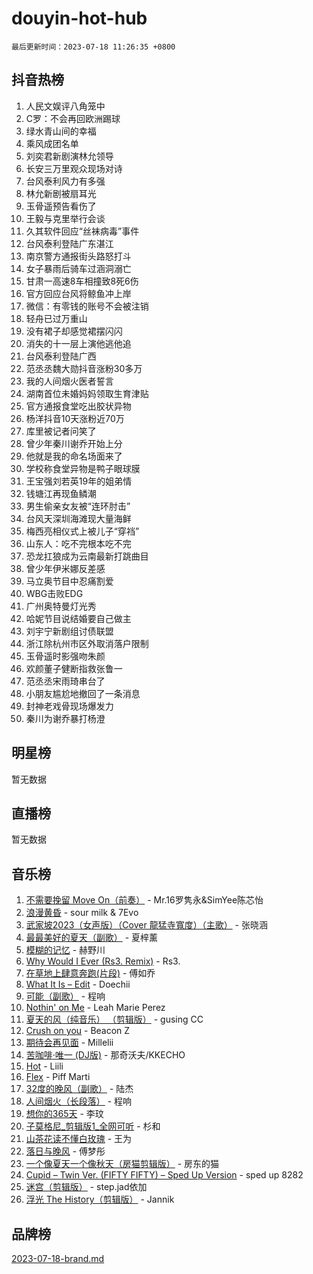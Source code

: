 # douyin-hot-hub

`最后更新时间：2023-07-18 11:26:35 +0800`

## 抖音热榜

1. 人民文娱评八角笼中
1. C罗：不会再回欧洲踢球
1. 绿水青山间的幸福
1. 乘风成团名单
1. 刘奕君新剧演林允领导
1. 长安三万里观众现场对诗
1. 台风泰利风力有多强
1. 林允新剧被扇耳光
1. 玉骨遥预告看伤了
1. 王毅与克里举行会谈
1. 久其软件回应“丝袜病毒”事件
1. 台风泰利登陆广东湛江
1. 南京警方通报街头路怒打斗
1. 女子暴雨后骑车过涵洞溺亡
1. 甘肃一高速8车相撞致8死6伤
1. 官方回应台风将鲸鱼冲上岸
1. 微信：有零钱的账号不会被注销
1. 轻舟已过万重山
1. 没有裙子却感觉裙摆闪闪
1. 消失的十一层上演他逃他追
1. 台风泰利登陆广西
1. 范丞丞魏大勋抖音涨粉30多万
1. 我的人间烟火医者誓言
1. 湖南首位未婚妈妈领取生育津贴
1. 官方通报食堂吃出胶状异物
1. 杨洋抖音10天涨粉近70万
1. 库里被记者问笑了
1. 曾少年秦川谢乔开始上分
1. 他就是我的命名场面来了
1. 学校称食堂异物是鸭子眼球膜
1. 王宝强刘若英19年的姐弟情
1. 钱塘江再现鱼鳞潮
1. 男生偷亲女友被“连环肘击”
1. 台风天深圳海滩现大量海鲜
1. 梅西亮相仪式上被儿子“穿裆”
1. 山东人：吃不完根本吃不完
1. 恐龙扛狼成为云南最新打跳曲目
1. 曾少年伊米娜反差感
1. 马立奥节目中忍痛割爱
1. WBG击败EDG
1. 广州奥特曼灯光秀
1. 哈妮节目说结婚要自己做主
1. 刘宇宁新剧组讨债联盟
1. 浙江除杭州市区外取消落户限制
1. 玉骨遥时影强吻朱颜
1. 欢颜董子健断指救张鲁一
1. 范丞丞宋雨琦串台了
1. 小朋友尴尬地撤回了一条消息
1. 封神老戏骨现场爆发力
1. 秦川为谢乔暴打杨澄

## 明星榜

暂无数据

## 直播榜

暂无数据

## 音乐榜

1. [不需要挽留 Move On（前奏）](https://sf3-cdn-tos.douyinstatic.com/obj/tos-cn-ve-2774/ooCBhgCCkF4nExzQL9WZSUbitfA8IsDkgQIYhe) - Mr.16罗隽永&SimYee陈芯怡
1. [浪漫黄昏](https://sf3-cdn-tos.douyinstatic.com/obj/tos-cn-ve-2774/a2e4e0b8cf8b4cc0a6bfed7cd21bd5a0) - sour milk & 7Evo
1. [武家坡2023（女声版）（Cover 龍猛寺寬度）（主歌）](https://sf3-cdn-tos.douyinstatic.com/obj/tos-cn-ve-2774/oEIACj0tGBoytgZUwEUCP8DAIgnZfwGIfb9xjD) - 张晓涵
1. [最最美好的夏天（副歌）](https://sf3-cdn-tos.douyinstatic.com/obj/tos-cn-ve-2774/o4FMghDLZkPIkCutdrsXlbTHcaZztBfeCp9AFS) - 夏梓薰
1. [模糊的记忆](https://sf3-cdn-tos.douyinstatic.com/obj/tos-cn-ve-2774/ocrRNOQnkB1MNO9eD1sd3CIytBehbIbglZUFAT) - 赫野川
1. [Why Would I Ever (Rs3. Remix)](https://sf6-cdn-tos.douyinstatic.com/obj/tos-cn-ve-2774/oQNX0xZhO8IXeCRjCJQUZzkfQNLi2ItDAzEBgz) - Rs3.
1. [在草地上肆意奔跑(片段)](https://sf6-cdn-tos.douyinstatic.com/obj/tos-cn-ve-2774/8831d494742f45dabdfa8adb8b817259) - 傅如乔
1. [What It Is – Edit](https://sf6-cdn-tos.douyinstatic.com/obj/tos-cn-ve-2774/o0mszhwrI3yCyGWBMAaQUof2lTzIXANSLrBh4L) - Doechii
1. [可能（副歌）](https://sf6-cdn-tos.douyinstatic.com/obj/tos-cn-ve-2774/cde1731888894259b333569393c2fb51) - 程响
1. [Nothin' on Me](https://sf6-cdn-tos.douyinstatic.com/obj/tos-cn-ve-2774/4db3d954346848aaa9ec9709bb1eace1) - Leah Marie Perez
1. [夏天的风（纯音乐） （剪辑版）](https://sf6-cdn-tos.douyinstatic.com/obj/tos-cn-ve-2774/oUzLjBZZFQAoNRmGokEeD5zfQCObp6UeFAnTa6) - gusing CC
1. [Crush on you](https://sf6-cdn-tos.douyinstatic.com/obj/tos-cn-ve-2774/b23c3d5786714e90898fb2a43fb44ff7) - Beacon Z
1. [期待会再见面](https://sf3-cdn-tos.douyinstatic.com/obj/tos-cn-ve-2774/oILtyb5PbgnZnnFogRIDCNBDmAzeQk8BjThRfX) - Millelii
1. [苦咖啡·唯一 (DJ版)](https://sf3-cdn-tos.douyinstatic.com/obj/tos-cn-ve-2774/oohZWXUzNXlh9bzpBgNUfJCQHGILwWgDBaejQt) - 那奇沃夫/KKECHO
1. [Hot](https://sf6-cdn-tos.douyinstatic.com/obj/tos-cn-ve-2774/a63be641febf4335a8996c8a877dee1c) - Liili
1. [Flex](https://sf3-cdn-tos.douyinstatic.com/obj/tos-cn-ve-2774/fdd81ae057724bbe9f599a36af513da8) - Piff Marti
1. [32度的晚风（副歌）](https://sf3-cdn-tos.douyinstatic.com/obj/tos-cn-ve-2774/o8mEd4CARee2Lv5ReRW2KyIyZ9Q1YojfPZyXHA) - 陆杰
1. [人间烟火（长段落）](https://sf3-cdn-tos.douyinstatic.com/obj/tos-cn-ve-2774/eeb7f9f284d74db097f8341ace44bfa2) - 程响
1. [想你的365天](https://sf6-cdn-tos.douyinstatic.com/obj/tos-cn-ve-2774/f9f7574abe01480a95d11e74817984b4) - 李玟
1. [子莫格尼_剪辑版1_全网可听](https://sf3-cdn-tos.douyinstatic.com/obj/tos-cn-ve-2774/okgjBiZZDqmeFfACngDQ48okZJ9knBMDtbwo8Q) - 杉和
1. [山茶花读不懂白玫瑰](https://sf6-cdn-tos.douyinstatic.com/obj/tos-cn-ve-2774/osfn8B7DktrRHEPJgPCfDbw7QDQEkwC16BxZg9) - 王为
1. [落日与晚风](https://sf6-cdn-tos.douyinstatic.com/obj/tos-cn-ve-2774/oIGWNBzwrUqAmfsCxckzkGhWQIaAAUgU19HChy) - 傅梦彤
1. [一个像夏天一个像秋天（房猫剪辑版）](https://sf3-cdn-tos.douyinstatic.com/obj/tos-cn-ve-2774/a5a649d88ef0437b918efc8be7005a59) - 房东的猫
1. [Cupid – Twin Ver. (FIFTY FIFTY) – Sped Up Version](https://sf6-cdn-tos.douyinstatic.com/obj/tos-cn-ve-2774/oMonQQ6t8nCfUnw44y8XBZkJytCgEBtWYebB2D) - sped up 8282
1. [迷宫（剪辑版）](https://sf3-cdn-tos.douyinstatic.com/obj/tos-cn-ve-2774/oUkKabRnnDiI8GjaQrDHYQh0VCgQB0AA4ezefF) - step.jad依加
1. [浮光 The History（剪辑版）](https://sf3-cdn-tos.douyinstatic.com/obj/tos-cn-ve-2774/oIkABGgUD0nCgDneOBBKSj79UBoAZtQjIi3fbl) - Jannik

## 品牌榜

[2023-07-18-brand.md](2023-07-18-brand.md)

